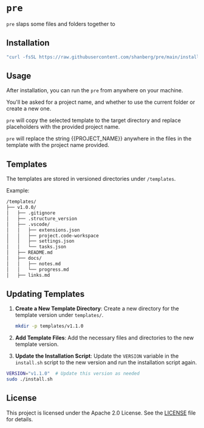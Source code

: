 # `pre`

`pre` slaps some files and folders together to 

## Installation

```bash
"curl -fsSL https://raw.githubusercontent.com/shanberg/pre/main/install.sh | sh"
```

## Usage

After installation, you can run the `pre` from anywhere on your machine.

You'll be asked for a project name, and whether to use the current folder or create a new one.

`pre` will copy the selected template to the target directory and replace placeholders with the provided project name.

`pre` will replace the string {{PROJECT_NAME}} anywhere in the files in the template with the project name provided.

## Templates

The templates are stored in versioned directories under `/templates`.

Example:

```md
/templates/
├── v1.0.0/
│   ├── .gitignore
│   ├── .structure_version
│   ├── .vscode/
│   │   ├── extensions.json
│   │   ├── project.code-workspace
│   │   ├── settings.json
│   │   └── tasks.json
│   ├── README.md
│   ├── docs/ 
│   │   ├── notes.md
│   │   └── progress.md
│   ├── links.md
```

## Updating Templates

1. **Create a New Template Directory**: Create a new directory for the template version under `templates/`.

    ```bash
    mkdir -p templates/v1.1.0
    ```

2. **Add Template Files**: Add the necessary files and directories to the new template version.

3. **Update the Installation Script**: Update the `VERSION` variable in the `install.sh` script to the new version and run the installation script again.

```bash
VERSION="v1.1.0"  # Update this version as needed
sudo ./install.sh
```

## License

This project is licensed under the Apache 2.0 License. See the [LICENSE](LICENSE) file for details.
